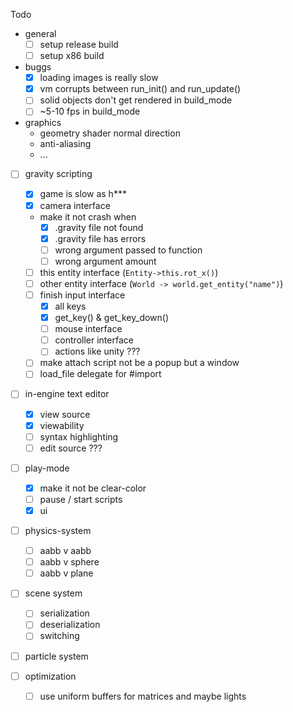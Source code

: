 Todo

- general
  - [ ] setup release build
  - [ ] setup x86 build
- buggs
  - [x] loading images is really slow
  - [x] vm corrupts between run_init() and run_update()
  - [ ] solid objects don't get rendered in build_mode
  - [ ] ~5-10 fps in build_mode
- graphics
  - geometry shader normal direction
  - anti-aliasing
  - ...
- [ ] gravity scripting
  - [x] game is slow as h***
  - [x] camera interface
  - make it not crash when
    - [x] .gravity file not found
    - [x] .gravity file has errors
    - [ ] wrong argument passed to function
    - [ ] wrong argument amount
  - [ ] this entity interface (`Entity->this.rot_x()`)
  - [ ] other entity interface (`World -> world.get_entity("name")`)
  - [ ] finish input interface
    - [x] all keys
    - [x] get_key() & get_key_down()
    - [ ] mouse interface
    - [ ] controller interface
    - [ ] actions like unity ???
  - [ ] make attach script not be a popup but a window
  - [ ] load_file delegate for #import 
- [ ] in-engine text editor
  - [x] view source
  - [x] viewability
  - [ ] syntax highlighting
  - [ ] edit source ???
- [ ] play-mode
  - [x] make it not be clear-color
  - [ ] pause / start scripts
  - [x] ui
- [ ] physics-system

  - [ ] aabb v aabb
  - [ ] aabb v sphere
  - [ ] aabb v plane
- [ ] scene system

  - [ ] serialization
  - [ ] deserialization
  - [ ] switching
- [ ] particle system
- [ ] optimization
  - [ ] use uniform buffers for matrices and maybe lights
